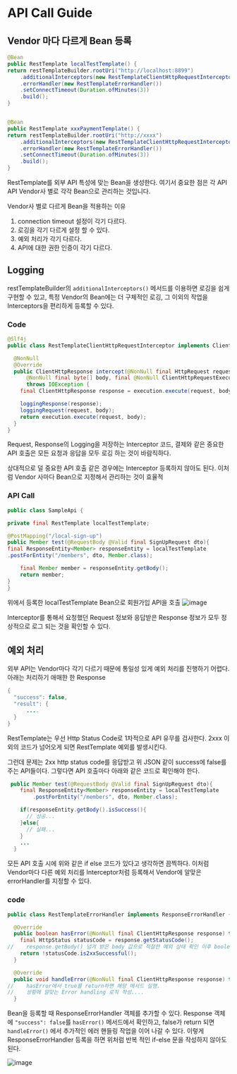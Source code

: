 # API Call Guide

## Vendor 마다 다르게 Bean 등록

```java
@Bean
public RestTemplate localTestTemplate() {
return restTemplateBuilder.rootUri("http://localhost:8899")
    .additionalInterceptors(new RestTemplateClientHttpRequestInterceptor())
    .errorHandler(new RestTemplateErrorHandler())
    .setConnectTimeout(Duration.ofMinutes(3))
    .build();
}


@Bean
public RestTemplate xxxPaymentTemplate() {
return restTemplateBuilder.rootUri("http://xxxx")
    .additionalInterceptors(new RestTemplateClientHttpRequestInterceptor())
    .errorHandler(new RestTemplateErrorHandler())
    .setConnectTimeout(Duration.ofMinutes(3))
    .build();
}
```

RestTemplate를 외부 API 특성에 맞는 Bean을 생성한다. 여기서 중요한 점은 각 API API Vendor사 별로 각각 Bean으로 관리하는 것입니다.

Vendor사 별로 다르게 Bean을 적용하는 이유
1. connection timeout 설정이 각기 다르다.
2. 로깅을 각기 다르게 설정 할 수 있다.
3. 예외 처리가 각기 다르다. 
4. API에 대한 권한 인증이 각기 다르다. 

## Logging

restTemplateBuilder의 `additionalInterceptors()` 메서드를 이용하면 로깅을 쉽게 구현할 수 있고, 특정 Vendor의 Bean에는 더 구체적인 로깅, 그 이외의 작업을 Interceptors을 편리하게 등록할 수 있다.

### Code

```java
@Slf4j
public class RestTemplateClientHttpRequestInterceptor implements ClientHttpRequestInterceptor {

  @NonNull
  @Override
  public ClientHttpResponse intercept(@NonNull final HttpRequest request,
      @NonNull final byte[] body, final @NonNull ClientHttpRequestExecution execution)
      throws IOException {
    final ClientHttpResponse response = execution.execute(request, body);

    loggingResponse(response);
    loggingRequest(request, body);
    return execution.execute(request, body);
  }
}
```

Request, Response의 Logging을 저장하는 Interceptor 코드, 결제와 같은 중요한 API 호출은 모든 요청과 응답을 모두 로깅 하는 것이 바람직하다. 

상대적으로 덜 중요한 API 호출 같은 경우에는 Interceptor 등록하지 않아도 된다. 이처럼 Vendor 사마다 Bean으로 지정해서 관리하는 것이 효율적

### API Call
```java
public class SampleApi {

private final RestTemplate localTestTemplate;

@PostMapping("/local-sign-up")
public Member test(@RequestBody @Valid final SignUpRequest dto){
final ResponseEntity<Member> responseEntity = localTestTemplate
.postForEntity("/members", dto, Member.class);

    final Member member = responseEntity.getBody();
    return member;
}
}
```

위에서 등록한 localTestTemplate Bean으로 회원가입 API을 호출
![image](https://user-images.githubusercontent.com/83503188/167610524-e3fda96e-c626-4099-a504-fc9be7c10e74.png)

Interceptor를 통해서 요청했던 Request 정보와 응답받은 Response 정보가 모두 정상적으로 로그 되는 것을 확인할 수 있다.

## 예외 처리

외부 API는 Vendor마다 각기 다르기 때문에 통일성 있게 예외 처리를 진행하기 어렵다. 아래는 처리하기 애매한 한 Response

```java
{
  "success": false,
  "result": {
      ....
  }
}
```

RestTemplate는 우선 Http Status Code로 1차적으로 API 유무를 검사한다. 2xxx 이 외의 코드가 넘어오게 되면 RestTemplate 예외를 발생시킨다.

그런데 문제는 2xx http status code를 응답받고 위 JSON 같이 success에 false를 주는 API들이다. 그렇다면 API 호출마다 아래와 같은 코드로 확인해야 한다.

```java
 public Member test(@RequestBody @Valid final SignUpRequest dto){
    final ResponseEntity<Member> responseEntity = localTestTemplate
        .postForEntity("/members", dto, Member.class);

    if(responseEntity.getBody().isSuccess(){
      // 성공...
    }else{
      // 실패...
    }
    ...
  }
```

모든 API 호출 시에 위와 같은 if else 코드가 있다고 생각하면 끔찍하다. 이처럼 Vendor마다 다른 예외 처리를 Interceptor처럼 등록해서 Vendor에 알맞은 errorHandler를 지정할 수 있다.


### code

```java
public class RestTemplateErrorHandler implements ResponseErrorHandler {

  @Override
  public boolean hasError(@NonNull final ClientHttpResponse response) throws IOException {
    final HttpStatus statusCode = response.getStatusCode();
//    response.getBody() 넘겨 받은 body 값으로 적절한 예외 상태 확인 이후 boolean return
    return !statusCode.is2xxSuccessful();
  }

  @Override
  public void handleError(@NonNull final ClientHttpResponse response) throws IOException {
//    hasError에서 true를 return하면 해당 메서드 실행.
//    상황에 알맞는 Error handling 로직 작성....
  }
```

Bean을 등록할 때 ResponseErrorHandler 객체를 추가할 수 있다. Response 객체에 `"success": false`를 `hasError()` 메서드에서 확인하고, false가 return 되면 `handleError()` 에서 추가적인 에러 핸들링 작업을 이어 나갈 수 있다. 이렇게 ResponseErrorHandler 등록을 하면 위처럼 반복 적인 if-else 문을 작성하지 않아도 된다.

![image](https://user-images.githubusercontent.com/83503188/167616944-b613deee-8566-4dd5-9bfc-06997f6c39dd.png)

